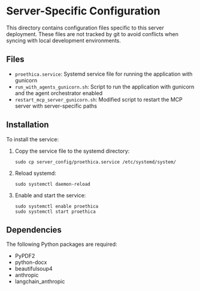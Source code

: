 # Server-Specific Configuration

This directory contains configuration files specific to this server deployment. These files are not tracked by git to avoid conflicts when syncing with local development environments.

## Files

- `proethica.service`: Systemd service file for running the application with gunicorn
- `run_with_agents_gunicorn.sh`: Script to run the application with gunicorn and the agent orchestrator enabled
- `restart_mcp_server_gunicorn.sh`: Modified script to restart the MCP server with server-specific paths

## Installation

To install the service:

1. Copy the service file to the systemd directory:
   ```
   sudo cp server_config/proethica.service /etc/systemd/system/
   ```

2. Reload systemd:
   ```
   sudo systemctl daemon-reload
   ```

3. Enable and start the service:
   ```
   sudo systemctl enable proethica
   sudo systemctl start proethica
   ```

## Dependencies

The following Python packages are required:
- PyPDF2
- python-docx
- beautifulsoup4
- anthropic
- langchain_anthropic
